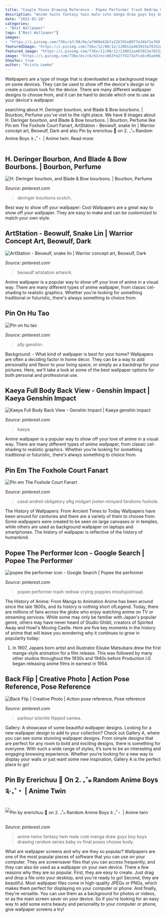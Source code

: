 ```yaml
---
title: "Couple Poses Drawing Reference - Popee Performer Trash Redraw Crying Poppies Missfujoshisad"
description: "Anime twins fantasy twin male cute manga draw guys boy boys drawing random series baby xv final poses choose body"
date: "2022-01-20"
categories:
- "Best Wallpaper"
tags: ["Best Wallpaper"]
images:
- "https://i.pinimg.com/736x/a7/90/9e/a7909e62bfa226765e8977e34bf1e769.jpg"
featuredImage: "https://i.pinimg.com/736x/12/00/12/120012a463923a78332d33d17a14c02f.jpg"
featured_image: "https://i.pinimg.com/736x/12/00/12/120012a463923a78332d33d17a14c02f.jpg"
image: "https://i.pinimg.com/736x/ec/c6/63/ecc663fe27f4173afca5c05ae9831b74.jpg"
ShowToc: true
author: "Krista Lemke"
---
```



Wallpapers are a type of image that is downloaded as a background image on some devices. They can be used to show off the device's design or to create a custom look for the device. There are many different wallpaper designs to choose from, and it can be hard to decide which one to use as your device's wallpaper.

	

		
searching about H. Deringer bourbon, and Blade &amp; Bow bourbons. | Bourbon, Perfume you've visit to the right place. We have 8 Images about H. Deringer bourbon, and Blade &amp; Bow bourbons. | Bourbon, Perfume like Pin em The Foxhole Court Fanart, ArtStation - Beowulf, snake lin | Warrior concept art, Beowulf, Dark and also Pin by ererichuu 🍃 on 2. ₊˚๑ Random Anime Boys ༉‧₊˚・ | Anime twin. Read more:
		
    
## H. Deringer Bourbon, And Blade &amp; Bow Bourbons. | Bourbon, Perfume

<img loading=lazy src="https://i.pinimg.com/736x/a7/90/9e/a7909e62bfa226765e8977e34bf1e769.jpg" onerror="this.onerror=null;this.src='https://tse2.mm.bing.net/th?id=OIP.n-dD__aMv5evorWHexno9wHaJ3&amp;pid=15.1';" alt="H. Deringer bourbon, and Blade &amp; Bow bourbons. | Bourbon, Perfume">

_Source: pinterest.com_

>deringer bourbons scotch. 

	

Best way to show off your wallpaper:
Cool Wallpapers are a great way to show off your wallpaper. They are easy to make and can be customized to match your own style.

    
## ArtStation - Beowulf, Snake Lin | Warrior Concept Art, Beowulf, Dark

<img loading=lazy src="https://i.pinimg.com/736x/a6/14/72/a61472da8f6b5aa6e2817f93eb6d9afd.jpg" onerror="this.onerror=null;this.src='https://tse1.mm.bing.net/th?id=OIP.ImvzEoIpYr975SgTs7HmngHaJ3&amp;pid=15.1';" alt="ArtStation - Beowulf, snake lin | Warrior concept art, Beowulf, Dark">

_Source: pinterest.com_

>beowulf artstation artwork. 

	

Anime wallpaper is a popular way to show off your love of anime in a visual way. There are many different types of anime wallpaper, from classic cel-shading to realistic graphics. Whether you're looking for something traditional or futuristic, there's always something to choice from.

    
## Pin On Hu Tao

<img loading=lazy src="https://i.pinimg.com/736x/eb/53/65/eb53655224b1e42d9f58b180e88acd03.jpg" onerror="this.onerror=null;this.src='https://tse4.mm.bing.net/th?id=OIP.VkQGDL2R0SyRt-yagkPX-gHaJ3&amp;pid=15.1';" alt="Pin on hu tao">

_Source: pinterest.com_

>pfp genshin. 

	

Background: - What kind of wallpaper is best for your home?
Wallpapers are often a deciding factor in home décor. They can be a way to add personality and flavor to your living space, or simply as a backdrop for your pictures. Here, we'll take a look at some of the best wallpaper options for both personal and professional use.

    
## Kaeya Full Body Back View - Genshin Impact | Kaeya Genshin Impact

<img loading=lazy src="https://i.pinimg.com/736x/ec/c6/63/ecc663fe27f4173afca5c05ae9831b74.jpg" onerror="this.onerror=null;this.src='https://tse3.mm.bing.net/th?id=OIP.M2JjujXW5FW19VmpyYdWsgHaOC&amp;pid=15.1';" alt="Kaeya Full Body Back View - Genshin Impact | Kaeya genshin impact">

_Source: pinterest.com_

>kaeya. 

	

Anime wallpaper is a popular way to show off your love of anime in a visual way. There are many different types of anime wallpaper, from classic cel-shading to realistic graphics. Whether you're looking for something traditional or futuristic, there's always something to choice from.

    
## Pin Em The Foxhole Court Fanart

<img loading=lazy src="https://i.pinimg.com/736x/ce/ae/03/ceae037bfea55ee80767fbbb45ba2079.jpg" onerror="this.onerror=null;this.src='https://tse3.mm.bing.net/th?id=OIP.h_ZMN5FbSxF3nPr6wMiGMwHaKL&amp;pid=15.1';" alt="Pin em The Foxhole Court Fanart">

_Source: pinterest.com_

>casal andreil obligatory aftg midgart josten minyard fandoms foxhole. 

	

The History of Wallpapers: From Ancient Times to Today
Wallpapers have been around for centuries and there are a variety of them to choose from. Some wallpapers were created to be seen on large canvases or in temples, while others are used as background wallpaper on laptops and smartphones. The history of wallpaper is reflective of the history of humankind.

    
## Popee The Performer Icon - Google Search | Popee The Performer

<img loading=lazy src="https://i.pinimg.com/736x/12/00/12/120012a463923a78332d33d17a14c02f.jpg" onerror="this.onerror=null;this.src='https://tse4.mm.bing.net/th?id=OIP.nesKrmn47zZ3SoLDMtIu2AHaKL&amp;pid=15.1';" alt="popee the performer icon - Google Search | Popee the performer">

_Source: pinterest.com_

>popee performer trash redraw crying poppies missfujoshisad. 

	

The History of Anime: From Manga to Animation
Anime has been around since the late 1800s, and its history is nothing short ofLegend. Today, there are millions of fans across the globe who enjoy watching anime on TV or streaming services. While some may only be familiar with Japan's popular genre, others may have never heard of Studio Ghibli, creators of Spirited Away and Howl's Moving Castle. Here are five key moments in the history of anime that will leave you wondering why it continues to grow in popularity today:
1) In 1907, Japans born artist and illustrator Eisuke Matsubara drew the first manga-style animation for a film release. This was followed by many other studios throughout the 1930s and 1940s before Production I.G began releasing anime films in earnest in 1954.

    
## Back Flip | Creative Photo | Action Pose Reference, Pose Reference

<img loading=lazy src="https://i.pinimg.com/736x/ba/92/69/ba92691009d47291e454c38f1183cb18--bald-eagle-flip.jpg" onerror="this.onerror=null;this.src='https://tse2.mm.bing.net/th?id=OIP.-l2JY9QloREvc1S2bQNYwQDIEs&amp;pid=15.1';" alt="Back Flip | Creative Photo | Action pose reference, Pose reference">

_Source: pinterest.com_

>parkour izismile flipped camea. 

	

Gallery: A showcase of some beautiful wallpaper designs.
Looking for a new wallpaper design to add to your collection? Check out Gallery A, where you can see some stunning wallpaper designs. From simple designs that are perfect for any room to bold and exciting designs, there is something for everyone. With such a wide range of styles, it’s sure to be an interesting and engaging browsing experience. Whether you’re looking for a new way to display your walls or just want some new inspiration, Gallery A is the perfect place to go!





	
	
    
## Pin By Ererichuu 🍃 On 2. ₊˚๑ Random Anime Boys ༉‧₊˚・ | Anime Twin

<img loading=lazy src="https://i.pinimg.com/736x/dc/66/da/dc66da7f1f72a278f31147add29954be.jpg" onerror="this.onerror=null;this.src='https://tse2.mm.bing.net/th?id=OIP.TMfMgcuD7Tis1vUZfBsAeQHaKG&amp;pid=15.1';" alt="Pin by ererichuu 🍃 on 2. ₊˚๑ Random Anime Boys ༉‧₊˚・ | Anime twin">

_Source: pinterest.com_

>anime twins fantasy twin male cute manga draw guys boy boys drawing random series baby xv final poses choose body. 

	

What are wallpaper screens and why are they so popular?
Wallpapers are one of the most popular pieces of software that you can use on your computer. They are screensaver files that you can access frequently, and they can also be used as a wallpaper on your own device. There a few reasons why they are so popular. First, they are easy to create. Just drag and drop a file onto your desktop, and you're ready to go! Second, they are beautiful. Most wallpaper files come in high-quality JPEGs or PNGs, which makes them perfect for displaying on your computer or phone. And finally, they're versatile. You can use them as a background for photos or videos, or as the main screen saver on your device. So if you're looking for an easy way to add some extra beauty and personality to your computer or phone, give wallpaper screens a try!


